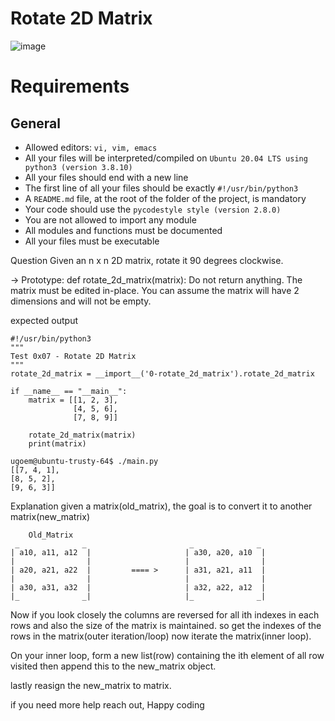 # Rotate 2D Matrix
![image](https://github.com/ugoem/alx-interview/assets/24642339/983ccab2-3cce-4aab-bfab-5cc73f27e170)

# Requirements
## General
* Allowed editors: ``vi, vim, emacs``
* All your files will be interpreted/compiled on ``Ubuntu 20.04 LTS using python3 (version 3.8.10)``
* All your files should end with a new line
* The first line of all your files should be exactly ``#!/usr/bin/python3``
* A ``README.md`` file, at the root of the folder of the project, is mandatory
* Your code should use the ``pycodestyle style (version 2.8.0)``
* You are not allowed to import any module
* All modules and functions must be documented
* All your files must be executable

Question
Given an n x n 2D matrix, rotate it 90 degrees clockwise.

-> Prototype: def rotate_2d_matrix(matrix): Do not return anything. The matrix must be edited in-place. You can assume the matrix will have 2 dimensions and will not be empty.

expected output

```
#!/usr/bin/python3
"""
Test 0x07 - Rotate 2D Matrix
"""
rotate_2d_matrix = __import__('0-rotate_2d_matrix').rotate_2d_matrix

if __name__ == "__main__":
    matrix = [[1, 2, 3],
              [4, 5, 6],
              [7, 8, 9]]

    rotate_2d_matrix(matrix)
    print(matrix)
```
```
ugoem@ubuntu-trusty-64$ ./main.py
[[7, 4, 1],
[8, 5, 2],
[9, 6, 3]]
```
Explanation
given a matrix(old_matrix), the goal is to convert it to another matrix(new_matrix)
```
    Old_Matrix
 _              _                       _              _
| a10, a11, a12  |                     | a30, a20, a10  |
|                |                     |                |
| a20, a21, a22  |         ==== >      | a31, a21, a11  |
|                |                     |                |
| a30, a31, a32  |                     | a32, a22, a12  |
|_              _|                     |_              _|
```
Now if you look closely the columns are reversed for all ith indexes in each rows and also the size of the matrix is maintained. so get the indexes of the rows in the matrix(outer iteration/loop) now iterate the matrix(inner loop).

On your inner loop, form a new list(row) containing the ith element of all row visited then append this to the new_matrix object.

lastly reasign the new_matrix to matrix.

if you need more help reach out, Happy coding
